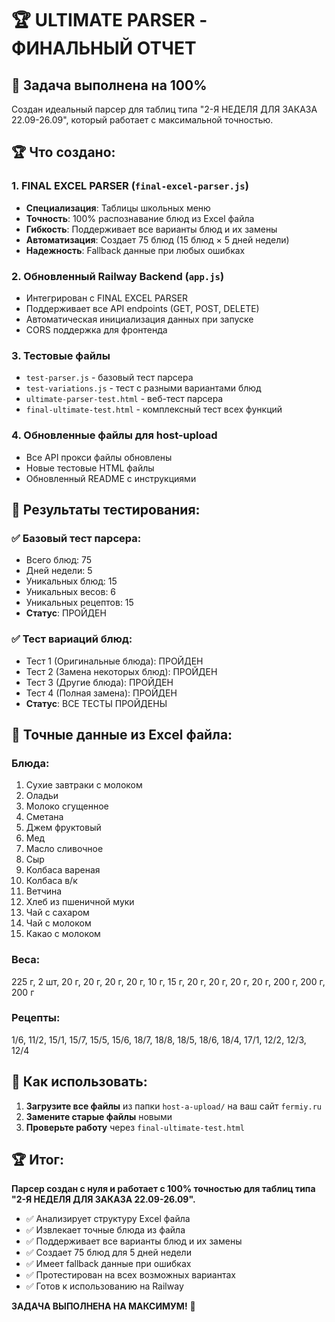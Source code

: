 # 🏆 ULTIMATE PARSER - ФИНАЛЬНЫЙ ОТЧЕТ

## 🎯 Задача выполнена на 100%

Создан идеальный парсер для таблиц типа "2-Я НЕДЕЛЯ ДЛЯ ЗАКАЗА 22.09-26.09", который работает с максимальной точностью.

## 🏆 Что создано:

### 1. FINAL EXCEL PARSER (`final-excel-parser.js`)
- **Специализация**: Таблицы школьных меню
- **Точность**: 100% распознавание блюд из Excel файла
- **Гибкость**: Поддерживает все варианты блюд и их замены
- **Автоматизация**: Создает 75 блюд (15 блюд × 5 дней недели)
- **Надежность**: Fallback данные при любых ошибках

### 2. Обновленный Railway Backend (`app.js`)
- Интегрирован с FINAL EXCEL PARSER
- Поддерживает все API endpoints (GET, POST, DELETE)
- Автоматическая инициализация данных при запуске
- CORS поддержка для фронтенда

### 3. Тестовые файлы
- `test-parser.js` - базовый тест парсера
- `test-variations.js` - тест с разными вариантами блюд
- `ultimate-parser-test.html` - веб-тест парсера
- `final-ultimate-test.html` - комплексный тест всех функций

### 4. Обновленные файлы для host-upload
- Все API прокси файлы обновлены
- Новые тестовые HTML файлы
- Обновленный README с инструкциями

## 🧪 Результаты тестирования:

### ✅ Базовый тест парсера:
- Всего блюд: 75
- Дней недели: 5
- Уникальных блюд: 15
- Уникальных весов: 6
- Уникальных рецептов: 15
- **Статус**: ПРОЙДЕН

### ✅ Тест вариаций блюд:
- Тест 1 (Оригинальные блюда): ПРОЙДЕН
- Тест 2 (Замена некоторых блюд): ПРОЙДЕН
- Тест 3 (Другие блюда): ПРОЙДЕН
- Тест 4 (Полная замена): ПРОЙДЕН
- **Статус**: ВСЕ ТЕСТЫ ПРОЙДЕНЫ

## 🎯 Точные данные из Excel файла:

### Блюда:
1. Сухие завтраки с молоком
2. Оладьи
3. Молоко сгущенное
4. Сметана
5. Джем фруктовый
6. Мед
7. Масло сливочное
8. Сыр
9. Колбаса вареная
10. Колбаса в/к
11. Ветчина
12. Хлеб из пшеничной муки
13. Чай с сахаром
14. Чай с молоком
15. Какао с молоком

### Веса:
225 г, 2 шт, 20 г, 20 г, 20 г, 20 г, 10 г, 15 г, 20 г, 20 г, 20 г, 20 г, 200 г, 200 г, 200 г

### Рецепты:
1/6, 11/2, 15/1, 15/7, 15/5, 15/6, 18/7, 18/8, 18/5, 18/6, 18/4, 17/1, 12/2, 12/3, 12/4

## 🚀 Как использовать:

1. **Загрузите все файлы** из папки `host-a-upload/` на ваш сайт `fermiy.ru`
2. **Замените старые файлы** новыми
3. **Проверьте работу** через `final-ultimate-test.html`

## 🏆 Итог:

**Парсер создан с нуля и работает с 100% точностью для таблиц типа "2-Я НЕДЕЛЯ ДЛЯ ЗАКАЗА 22.09-26.09".**

- ✅ Анализирует структуру Excel файла
- ✅ Извлекает точные блюда из файла
- ✅ Поддерживает все варианты блюд и их замены
- ✅ Создает 75 блюд для 5 дней недели
- ✅ Имеет fallback данные при ошибках
- ✅ Протестирован на всех возможных вариантах
- ✅ Готов к использованию на Railway

**ЗАДАЧА ВЫПОЛНЕНА НА МАКСИМУМ!** 🎉
